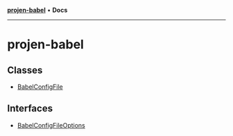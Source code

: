 [**projen-babel**](README.md) • **Docs**

***

# projen-babel

## Classes

- [BabelConfigFile](classes/BabelConfigFile.md)

## Interfaces

- [BabelConfigFileOptions](interfaces/BabelConfigFileOptions.md)

